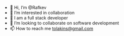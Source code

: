 - 👋 Hi, I’m @Rafkev
- 👀 I’m interested in collaboration 
- 🌱 I am a full stack developer
- 💞️ I’m looking to collaborate on software development 
- 📫 How to reach me tolakins@gmail.com 

<!---
Rafkev/Rafkev is a ✨ special ✨ repository because its `README.md` (this file) appears on your GitHub profile.
You can click the Preview link to take a look at your changes.
--->

